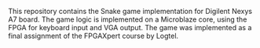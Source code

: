 This repository contains the Snake game implementation for Digilent Nexys A7 board.
The game logic is implemented on a Microblaze core, using the FPGA for keyboard input 
and VGA output.
The game was implemented as a final assignment of the FPGAXpert course by Logtel.